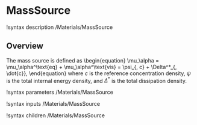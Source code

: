 # MassSource

!syntax description /Materials/MassSource

## Overview

The mass source is defined as
\begin{equation}
  \mu_\alpha = \mu_\alpha^\text{eq} + \mu_\alpha^\text{vis} = \psi_{, c} + \Delta^*_{, \dot{c}},
\end{equation}
where $c$ is the reference concentration density, $\psi$ is the total internal energy density, and $\Delta^*$ is the total dissipation density.

!syntax parameters /Materials/MassSource

!syntax inputs /Materials/MassSource

!syntax children /Materials/MassSource
